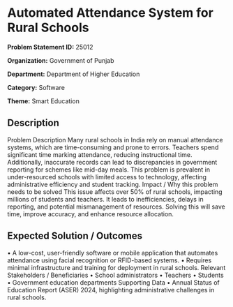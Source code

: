 # Automated Attendance System for Rural Schools

**Problem Statement ID:** 25012

**Organization:** Government of Punjab

**Department:** Department of Higher Education

**Category:** Software

**Theme:** Smart Education

## Description

Problem Description Many rural schools in India rely on manual attendance systems, which are time-consuming and prone to errors. Teachers spend significant time marking attendance, reducing instructional time. Additionally, inaccurate records can lead to discrepancies in government reporting for schemes like mid-day meals. This problem is prevalent in under-resourced schools with limited access to technology, affecting administrative efficiency and student tracking. Impact / Why this problem needs to be solved This issue affects over 50% of rural schools, impacting millions of students and teachers. It leads to inefficiencies, delays in reporting, and potential mismanagement of resources. Solving this will save time, improve accuracy, and enhance resource allocation.

## Expected Solution / Outcomes

• A low-cost, user-friendly software or mobile application that automates attendance using facial recognition or RFID-based systems. • Requires minimal infrastructure and training for deployment in rural schools. Relevant Stakeholders / Beneficiaries • School administrators • Teachers • Students • Government education departments Supporting Data • Annual Status of Education Report (ASER) 2024, highlighting administrative challenges in rural schools.

